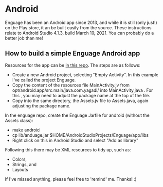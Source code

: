 # Android
Enguage has been an Android app since 2013, 
and while it is still (only just!) on the Play store, 
it an be built easily from the source.
These instructions relate to Android Studio 4.1.3, build March 10, 2021.
You can probably do a better job than me!
## How to build a simple Enguage Android app
Resources for the app can be [in this repo](../opt/android.app).
The steps are as follows:
<ul>
<li> Create a new Android project, selecting "Empty Activity".
In this example I've called the project Enguage.
<li> Copy the content of the resources file MainActivity.jv 
from opt/android.app/src.main/java.com.yagadi/ into MainActivity.java .
For this , you may need to adjust the package name at the top of the file.
<li> Copy into the same directory, the Assets.jv file to Assets.java,
again adjusting the package name.
</ul>
In the enguage repo, create the Enguage Jarfile for android (without the Assets class):
<ul>
<li> make android </li>
<li> cp lib/anduage.jar $HOME/AndroidStudioProjects/Enguage/app/libs
<li> Right click on this in Android Studio and select "Add as library"
</ul>
Following this there may be XML resources to tidy up, such as:
<ul>
<li>Colors,
<li>Strings, and
<li>Layouts
</ul>
If I've missed anything, please feel free to 'remind' me. Thanks! :)